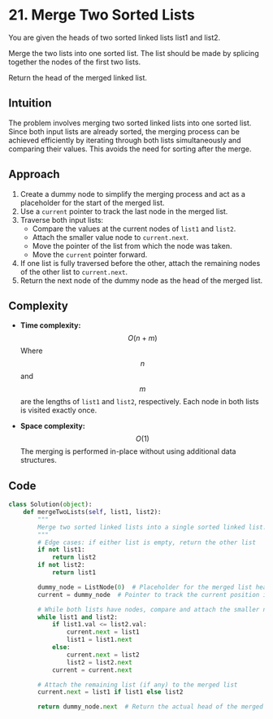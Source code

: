 # 21. Merge Two Sorted Lists

You are given the heads of two sorted linked lists list1 and list2.

Merge the two lists into one sorted list. The list should be made by splicing together the nodes of the first two lists.

Return the head of the merged linked list.

## Intuition

The problem involves merging two sorted linked lists into one sorted list. Since both input lists are already sorted, the merging process can be achieved efficiently by iterating through both lists simultaneously and comparing their values. This avoids the need for sorting after the merge.

## Approach

1. Create a dummy node to simplify the merging process and act as a placeholder for the start of the merged list.
2. Use a `current` pointer to track the last node in the merged list.
3. Traverse both input lists:
   - Compare the values at the current nodes of `list1` and `list2`.
   - Attach the smaller value node to `current.next`.
   - Move the pointer of the list from which the node was taken.
   - Move the `current` pointer forward.
4. If one list is fully traversed before the other, attach the remaining nodes of the other list to `current.next`.
5. Return the next node of the dummy node as the head of the merged list.

## Complexity

- **Time complexity:** $$O(n + m)$$
  Where $$n$$ and $$m$$ are the lengths of `list1` and `list2`, respectively. Each node in both lists is visited exactly once.

- **Space complexity:** $$O(1)$$
  The merging is performed in-place without using additional data structures.

## Code

```python []
class Solution(object):
    def mergeTwoLists(self, list1, list2):
        """
        Merge two sorted linked lists into a single sorted linked list.
        """
        # Edge cases: if either list is empty, return the other list
        if not list1:
            return list2
        if not list2:
            return list1

        dummy_node = ListNode(0)  # Placeholder for the merged list head
        current = dummy_node  # Pointer to track the current position in the merged list

        # While both lists have nodes, compare and attach the smaller node
        while list1 and list2:
            if list1.val <= list2.val:
                current.next = list1
                list1 = list1.next
            else:
                current.next = list2
                list2 = list2.next
            current = current.next

        # Attach the remaining list (if any) to the merged list
        current.next = list1 if list1 else list2

        return dummy_node.next  # Return the actual head of the merged list
```
